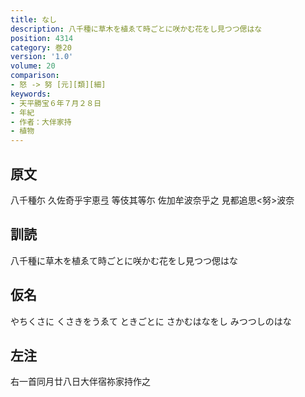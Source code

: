 ```yaml
---
title: なし
description: 八千種に草木を植ゑて時ごとに咲かむ花をし見つつ偲はな
position: 4314
category: 巻20
version: '1.0'
volume: 20
comparison:
- 怒 -> 努 [元][類][細]
keywords:
- 天平勝宝６年７月２８日
- 年紀
- 作者：大伴家持
- 植物
---
```


## 原文

八千種尓 久佐奇乎宇恵弖 等伎其等尓 佐加牟波奈乎之 見都追思<努>波奈

## 訓読

八千種に草木を植ゑて時ごとに咲かむ花をし見つつ偲はな

## 仮名

やちくさに くさきをうゑて ときごとに さかむはなをし みつつしのはな

## 左注

右一首同月廿八日大伴宿祢家持作之
